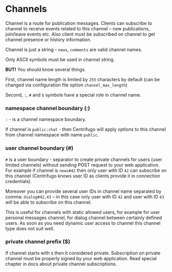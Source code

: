# Channels

Channel is a route for publication messages. Clients can subscribe to channel to receive events related to this channel – new publications, join/leave events etc. Also client must be subscribed on channel to get channel presence or history information.

Channel is just a string - `news`, `comments` are valid channel names.

Only ASCII symbols must be used in channel string.

**BUT!** You should know several things.

First, channel name length is limited by `255` characters by default (can be changed via configuration file option `channel_max_length`)

Second, `:`, `#` and `$` symbols have a special role in channel name.

### namespace channel boundary (:)

``:`` - is a channel namespace boundary.

If channel is `public:chat` - then Centrifugo will apply options to this channel from channel namespace with name `public`.

### user channel boundary (#)

`#` is a user boundary - separator to create private channels for users (user limited channels) without sending POST request to your web application. For example if channel is `news#42` then only user with ID `42` can subscribe on this channel (Centrifugo knows user ID as clients provide it in connection credentials).

Moreover you can provide several user IDs in channel name separated by comma: `dialog#42,43` – in this case only user with ID `42` and user with ID `43` will be able to subscribe on this channel.

This is useful for channels with static allowed users, for example for user personal messages channel, for dialog channel between certainly defined users. As soon as you need dynamic user access to channel this channel type does not suit well.

### private channel prefix ($)

If channel starts with `$` then it considered private. Subscription on private channel must be properly signed by your web application. Read special chapter in docs about private channel subscriptions.
